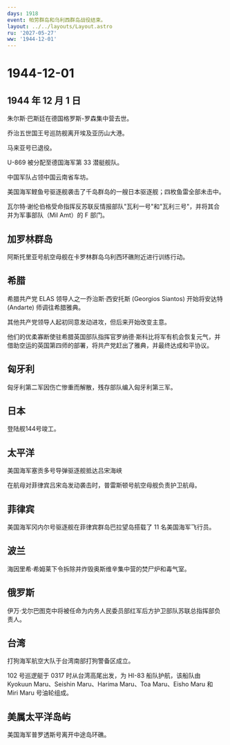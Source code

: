 ```yaml
---
days: 1918
event: 帕劳群岛和乌利西群岛战役结束。
layout: ../../layouts/Layout.astro
ru: '2027-05-27'
ww: '1944-12-01'
---
```


# 1944-12-01

## 1944 年 12 月 1 日

朱尔斯·巴斯廷在德国格罗斯-罗森集中营去世。

乔治五世国王号巡防舰离开埃及亚历山大港。

马来亚号已退役。

U-869 被分配至德国海军第 33 潜艇舰队。

中国军队占领中国云南省车坊。

美国海军鲣鱼号驱逐舰袭击了千岛群岛的一艘日本驱逐舰；四枚鱼雷全部未击中。

瓦尔特·谢伦伯格受命指挥反苏联反情报部队"瓦利一号"和"瓦利三号"，并将其合并为军事部队（Mil
Amt）的 F 部门。

## 加罗林群岛

阿斯托里亚号航空母舰在卡罗林群岛乌利西环礁附近进行训练行动。

## 希腊

希腊共产党 ELAS 领导人之一乔治斯·西安托斯 (Georgios Siantos)
开始将安达特 (Andarte) 师调往希腊雅典。

其他共产党领导人起初同意发动进攻，但后来开始改变主意。

他们的优柔寡断使驻希腊英国部队指挥官罗纳德·斯科比将军有机会恢复元气，并借助空运的英国第四师的部署，将共产党赶出了雅典，并最终达成和平协议。

## 匈牙利

匈牙利第二军因伤亡惨重而解散，残存部队编入匈牙利第三军。

## 日本

登陆舰144号竣工。

## 太平洋

美国海军塞贡多号导弹驱逐舰抵达吕宋海峡

在航母对菲律宾吕宋岛发动袭击时，普雷斯顿号航空母舰负责护卫航母。

## 菲律宾

美国海军冈内尔号驱逐舰在菲律宾群岛巴拉望岛搭载了 11 名美国海军飞行员。

## 波兰

海因里希·希姆莱下令拆除并炸毁奥斯维辛集中营的焚尸炉和毒气室。

## 俄罗斯

伊万·戈尔巴图克中将被任命为内务人民委员部红军后方护卫部队苏联总指挥部负责人。

## 台湾

打狗海军航空大队于台湾南部打狗警备区成立。

102 号巡逻艇于 0317 时从台湾高尾出发，为 HI-83 船队护航，该船队由
Kyokuun Maru、Seishin Maru、Harima Maru、Toa Maru、Eisho Maru 和 Miri
Maru 号油轮组成。

## 美属太平洋岛屿

美国海军普罗透斯号离开中途岛环礁。